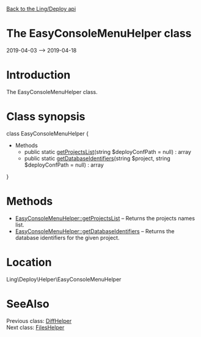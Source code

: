 [Back to the Ling/Deploy api](https://github.com/lingtalfi/Deploy/blob/master/doc/api/Ling/Deploy.md)



The EasyConsoleMenuHelper class
================
2019-04-03 --> 2019-04-18






Introduction
============

The EasyConsoleMenuHelper class.



Class synopsis
==============


class <span class="pl-k">EasyConsoleMenuHelper</span>  {

- Methods
    - public static [getProjectsList](https://github.com/lingtalfi/Deploy/blob/master/doc/api/Ling/Deploy/Helper/EasyConsoleMenuHelper/getProjectsList.md)(string $deployConfPath = null) : array
    - public static [getDatabaseIdentifiers](https://github.com/lingtalfi/Deploy/blob/master/doc/api/Ling/Deploy/Helper/EasyConsoleMenuHelper/getDatabaseIdentifiers.md)(string $project, string $deployConfPath = null) : array

}






Methods
==============

- [EasyConsoleMenuHelper::getProjectsList](https://github.com/lingtalfi/Deploy/blob/master/doc/api/Ling/Deploy/Helper/EasyConsoleMenuHelper/getProjectsList.md) &ndash; Returns the projects names list.
- [EasyConsoleMenuHelper::getDatabaseIdentifiers](https://github.com/lingtalfi/Deploy/blob/master/doc/api/Ling/Deploy/Helper/EasyConsoleMenuHelper/getDatabaseIdentifiers.md) &ndash; Returns the database identifiers for the given project.





Location
=============
Ling\Deploy\Helper\EasyConsoleMenuHelper


SeeAlso
==============
Previous class: [DiffHelper](https://github.com/lingtalfi/Deploy/blob/master/doc/api/Ling/Deploy/Helper/DiffHelper.md)<br>Next class: [FilesHelper](https://github.com/lingtalfi/Deploy/blob/master/doc/api/Ling/Deploy/Helper/FilesHelper.md)<br>
